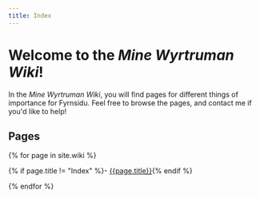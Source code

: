```yaml
---
title: Index
---
```


# Welcome to the *Mine Wyrtruman Wiki*!

In the *Mine Wyrtruman Wiki*, you will find pages for different things of importance for Fyrnsidu. Feel free to browse the pages, and contact me if you'd like to help!

## Pages
<div markdown=1 style="column-width:10sp">

{% for page in site.wiki %}

{% if page.title != "Index" %}- [{{page.title}}]({{page.url}}){% endif %}

{% endfor %}

</div>
